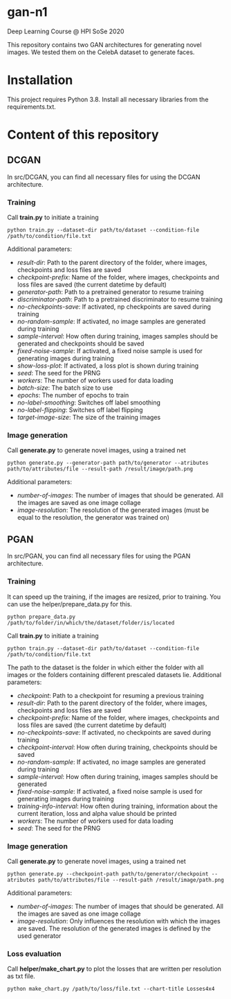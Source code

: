 # gan-n1
Deep Learning Course @ HPI SoSe 2020

This repository contains two GAN architectures for generating novel images. We tested them on the CelebA dataset to generate faces.

# Installation
This project requires Python 3.8. Install all necessary libraries from the requirements.txt.

# Content of this repository
## DCGAN
In src/DCGAN, you can find all necessary files for using the DCGAN architecture.

### Training
Call **train.py** to initiate a training
```
python train.py --dataset-dir path/to/dataset --condition-file /path/to/condition/file.txt
```
Additional parameters:
* *result-dir*: Path to the parent directory of the folder, where images, checkpoints and loss files are saved
* *checkpoint-prefix*: Name of the folder, where images, checkpoints and loss files are saved (the current datetime by default)
* *generator-path*: Path to a pretrained generator to resume training
* *discriminator-path*: Path to a pretrained discriminator to resume training
* *no-checkpoints-save*: If activated, np checkpoints are saved during training
* *no-random-sample*: If activated, no image samples are generated during training
* *sample-interval*: How often during training, images samples should be generated and checkpoints should be saved
* *fixed-noise-sample*: If activated, a fixed noise sample is used for generating images during training
* *show-loss-plot*: If activated, a loss plot is shown during training
* *seed*: The seed for the PRNG
* *workers*: The number of workers used for data loading
* *batch-size*: The batch size to use
* *epochs*: The number of epochs to train
* *no-label-smoothing*: Switches off label smoothing
* *no-label-flipping*: Switches off label flipping
* *target-image-size*: The size of the training images


### Image generation
Call **generate.py** to generate novel images, using a trained net
```
python generate.py --generator-path path/to/generator --atributes path/to/attributes/file --result-path /result/image/path.png
```
Additional parameters:
* *number-of-images*: The number of images that should be generated. All the images are saved as one image collage
* *image-resolution*: The resolution of the generated images (must be equal to the resolution, the generator was trained on)

## PGAN

In src/PGAN, you can find all necessary files for using the PGAN architecture.

### Training
It can speed up the training, if the images are resized, prior to training. You can use the helper/prepare_data.py for this.
```
python prepare_data.py /path/to/folder/in/which/the/dataset/folder/is/located
```

Call **train.py** to initiate a training
```
python train.py --dataset-dir path/to/dataset --condition-file /path/to/condition/file.txt
```
The path to the dataset is the folder in which either the folder with all images or the folders containing different prescaled datasets lie.
Additional parameters:
* *checkpoint*: Path to a checkpoint for resuming a previous training
* *result-dir*: Path to the parent directory of the folder, where images, checkpoints and loss files are saved
* *checkpoint-prefix*: Name of the folder, where images, checkpoints and loss files are saved (the current datetime by default)
* *no-checkpoints-save*: If activated, no checkpoints are saved during training
* *checkpoint-interval*: How often during training, checkpoints should be saved
* *no-random-sample*: If activated, no image samples are generated during training
* *sample-interval*: How often during training, images samples should be generated
* *fixed-noise-sample*: If activated, a fixed noise sample is used for generating images during training
* *training-info-interval*: How often during training, information about the current iteration, loss and alpha value should be printed
* *workers*: The number of workers used for data loading
* *seed*: The seed for the PRNG


### Image generation
Call **generate.py** to generate novel images, using a trained net
```
python generate.py --checkpoint-path path/to/generator/checkpoint --atributes path/to/attributes/file --result-path /result/image/path.png
```
Additional parameters:
* *number-of-images*: The number of images that should be generated. All the images are saved as one image collage
* *image-resolution*: Only influences the resolution with which the images are saved. The resolution of the generated images is defined by the used generator

### Loss evaluation
Call **helper/make_chart.py** to plot the losses that are written per resolution as txt file.
```
python make_chart.py /path/to/loss/file.txt --chart-title Losses4x4
```
